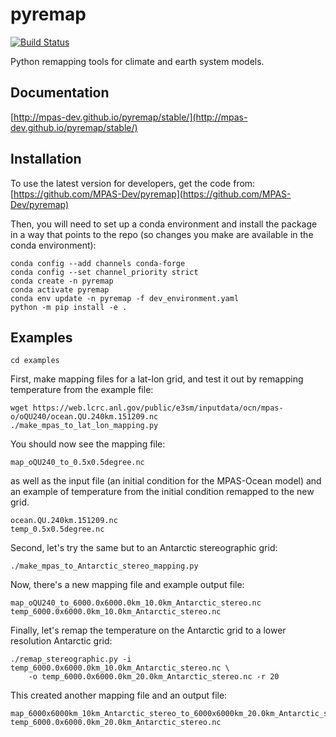 # pyremap

[![Build Status](https://dev.azure.com/MPAS-Dev/pyremap%20testing/_apis/build/status/MPAS-Dev.pyremap?branchName=master)](https://dev.azure.com/MPAS-Dev/pyremap%20testing/_build/latest?definitionId=1&branchName=master)

Python remapping tools for climate and earth system models.

## Documentation

[http://mpas-dev.github.io/pyremap/stable/](http://mpas-dev.github.io/pyremap/stable/)

## Installation

To use the latest version for developers, get the code from:
[https://github.com/MPAS-Dev/pyremap](https://github.com/MPAS-Dev/pyremap)

Then, you will need to set up a conda environment and install the package
in a way that points to the repo (so changes you make are available in the
conda environment):
```
conda config --add channels conda-forge
conda config --set channel_priority strict
conda create -n pyremap
conda activate pyremap
conda env update -n pyremap -f dev_environment.yaml
python -m pip install -e .
```

## Examples

```
cd examples
```
First, make mapping files for a lat-lon grid, and test it out by remapping
temperature from the example file:
```
wget https://web.lcrc.anl.gov/public/e3sm/inputdata/ocn/mpas-o/oQU240/ocean.QU.240km.151209.nc
./make_mpas_to_lat_lon_mapping.py
```
You should now see the mapping file:
```
map_oQU240_to_0.5x0.5degree.nc
```
as well as the input file (an initial condition for the MPAS-Ocean model) and
an example of temperature from the initial condition remapped to the new grid.
```
ocean.QU.240km.151209.nc
temp_0.5x0.5degree.nc
```

Second, let's try the same but to an Antarctic stereographic grid:
```
./make_mpas_to_Antarctic_stereo_mapping.py
```
Now, there's a new mapping file and example output file:
```
map_oQU240_to_6000.0x6000.0km_10.0km_Antarctic_stereo.nc
temp_6000.0x6000.0km_10.0km_Antarctic_stereo.nc
```

Finally, let's remap the temperature on the Antarctic grid to a lower
resolution Antarctic grid:
```
./remap_stereographic.py -i temp_6000.0x6000.0km_10.0km_Antarctic_stereo.nc \
    -o temp_6000.0x6000.0km_20.0km_Antarctic_stereo.nc -r 20
```
This created another mapping file and an output file:
```
map_6000x6000km_10km_Antarctic_stereo_to_6000x6000km_20.0km_Antarctic_stereo.nc
temp_6000.0x6000.0km_20.0km_Antarctic_stereo.nc
```
